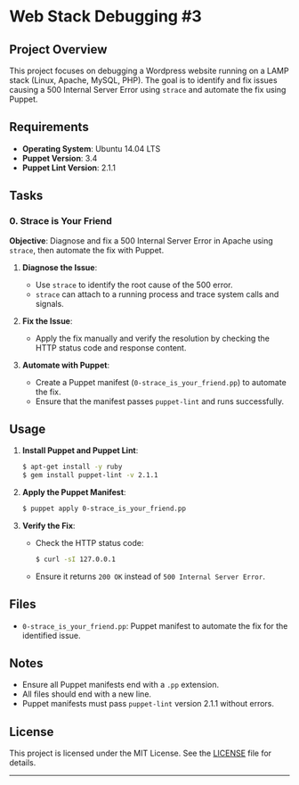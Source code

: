 
# Web Stack Debugging #3

## Project Overview

This project focuses on debugging a Wordpress website running on a LAMP stack (Linux, Apache, MySQL, PHP). The goal is to identify and fix issues causing a 500 Internal Server Error using `strace` and automate the fix using Puppet.

## Requirements

- **Operating System**: Ubuntu 14.04 LTS
- **Puppet Version**: 3.4
- **Puppet Lint Version**: 2.1.1

## Tasks

### 0. Strace is Your Friend

**Objective**: Diagnose and fix a 500 Internal Server Error in Apache using `strace`, then automate the fix with Puppet.

1. **Diagnose the Issue**:
   - Use `strace` to identify the root cause of the 500 error.
   - `strace` can attach to a running process and trace system calls and signals.

2. **Fix the Issue**:
   - Apply the fix manually and verify the resolution by checking the HTTP status code and response content.

3. **Automate with Puppet**:
   - Create a Puppet manifest (`0-strace_is_your_friend.pp`) to automate the fix.
   - Ensure that the manifest passes `puppet-lint` and runs successfully.

## Usage

1. **Install Puppet and Puppet Lint**:
   ```bash
   $ apt-get install -y ruby
   $ gem install puppet-lint -v 2.1.1
   ```

2. **Apply the Puppet Manifest**:
   ```bash
   $ puppet apply 0-strace_is_your_friend.pp
   ```

3. **Verify the Fix**:
   - Check the HTTP status code:
     ```bash
     $ curl -sI 127.0.0.1
     ```
   - Ensure it returns `200 OK` instead of `500 Internal Server Error`.

## Files

- `0-strace_is_your_friend.pp`: Puppet manifest to automate the fix for the identified issue.

## Notes

- Ensure all Puppet manifests end with a `.pp` extension.
- All files should end with a new line.
- Puppet manifests must pass `puppet-lint` version 2.1.1 without errors.

## License

This project is licensed under the MIT License. See the [LICENSE](LICENSE) file for details.

---
